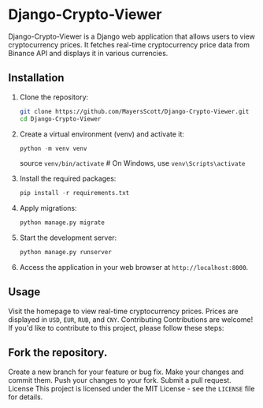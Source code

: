 # Django-Crypto-Viewer

Django-Crypto-Viewer is a Django web application that allows users to view cryptocurrency prices. It fetches real-time cryptocurrency price data from Binance API and displays it in various currencies.

## Installation

1. Clone the repository:

   ```bash
   git clone https://github.com/MayersScott/Django-Crypto-Viewer.git
   cd Django-Crypto-Viewer
1. Create a virtual environment (venv) and activate it:
   ```python
   python -m venv venv
   ```
   source `venv/bin/activate`  # On Windows, use `venv\Scripts\activate`

3. Install the required packages:
   ```python
   pip install -r requirements.txt
   ```

5. Apply migrations:
   ```python
   python manage.py migrate
   ```

7. Start the development server:
   ```python
   python manage.py runserver
   ```

9. Access the application in your web browser at `http://localhost:8000`.

## Usage
Visit the homepage to view real-time cryptocurrency prices.
Prices are displayed in `USD`, `EUR`, `RUB`, and `CNY`.
Contributing
Contributions are welcome! If you'd like to contribute to this project, please follow these steps:

## Fork the repository.
Create a new branch for your feature or bug fix.
Make your changes and commit them.
Push your changes to your fork.
Submit a pull request.
License
This project is licensed under the MIT License - see the `LICENSE` file for details.


